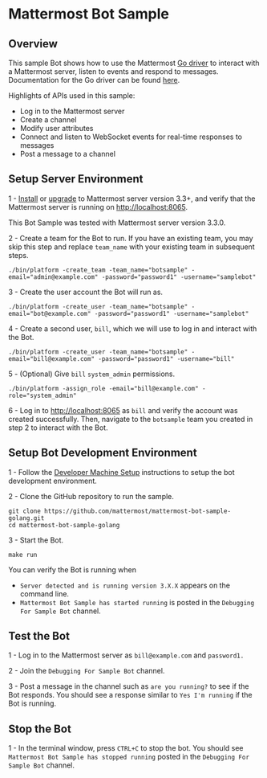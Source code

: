 # Mattermost Bot Sample

## Overview

This sample Bot shows how to use the Mattermost [Go driver](https://github.com/mattermost/platform/blob/master/model/client.go) to interact with a Mattermost server, listen to events and respond to messages. Documentation for the Go driver can be found [here](https://godoc.org/github.com/mattermost/platform/model#Client).

Highlights of APIs used in this sample:
 - Log in to the Mattermost server
 - Create a channel
 - Modify user attributes 
 - Connect and listen to WebSocket events for real-time responses to messages
 - Post a message to a channel

## Setup Server Environment

1 - [Install](http://docs.mattermost.com/install/requirements.html) or [upgrade](https://docs.mattermost.com/administration/upgrade.html) to Mattermost server version 3.3+, and verify that the Mattermost server is running on [http://localhost:8065](http://localhost:8065). 

This Bot Sample was tested with Mattermost server version 3.3.0.

2 - Create a team for the Bot to run. If you have an existing team, you may skip this step and replace `team_name` with your existing team in subsequent steps.
```
./bin/platform -create_team -team_name="botsample" -email="admin@example.com" -password="password1" -username="samplebot"
```
3 - Create the user account the Bot will run as.
```
./bin/platform -create_user -team_name="botsample" -email="bot@example.com" -password="password1" -username="samplebot"
```
4 - Create a second user, `bill`, which we will use to log in and interact with the Bot.
```
./bin/platform -create_user -team_name="botsample" -email="bill@example.com" -password="password1" -username="bill"
```
5 - (Optional) Give `bill` `system_admin` permissions.
```
./bin/platform -assign_role -email="bill@example.com" -role="system_admin"
```
6 - Log in to [http://localhost:8065](http://localhost:8065) as `bill` and verify the account was created successfully. Then, navigate to the `botsample` team you created in step 2 to interact with the Bot.

## Setup Bot Development Environment

1 - Follow the [Developer Machine Setup](http://docs.mattermost.com/developer/developer-setup.html) instructions to setup the bot development environment.

2 - Clone the GitHub repository to run the sample.
```
git clone https://github.com/mattermost/mattermost-bot-sample-golang.git
cd mattermost-bot-sample-golang
```
3 - Start the Bot.
```
make run
```
You can verify the Bot is running when 
  - `Server detected and is running version 3.X.X` appears on the command line.
  - `Mattermost Bot Sample has started running` is posted in the `Debugging For Sample Bot` channel.

## Test the Bot

1 - Log in to the Mattermost server as `bill@example.com` and `password1.`

2 - Join the `Debugging For Sample Bot` channel.

3 - Post a message in the channel such as `are you running?` to see if the Bot responds. You should see a response similar to `Yes I'm running` if the Bot is running.

## Stop the Bot

1 - In the terminal window, press `CTRL+C` to stop the bot. You should see `Mattermost Bot Sample has stopped running` posted in the `Debugging For Sample Bot` channel.
